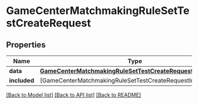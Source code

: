 # GameCenterMatchmakingRuleSetTestCreateRequest

## Properties
Name | Type | Description | Notes
------------ | ------------- | ------------- | -------------
**data** | [**GameCenterMatchmakingRuleSetTestCreateRequestData**](GameCenterMatchmakingRuleSetTestCreateRequestData.md) |  | 
**included** | [GameCenterMatchmakingRuleSetTestCreateRequestIncludedInner] |  | [optional] 

[[Back to Model list]](../README.md#documentation-for-models) [[Back to API list]](../README.md#documentation-for-api-endpoints) [[Back to README]](../README.md)


